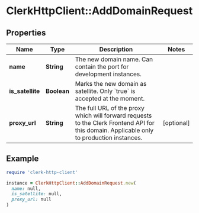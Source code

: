 # ClerkHttpClient::AddDomainRequest

## Properties

| Name | Type | Description | Notes |
| ---- | ---- | ----------- | ----- |
| **name** | **String** | The new domain name. Can contain the port for development instances. |  |
| **is_satellite** | **Boolean** | Marks the new domain as satellite. Only &#x60;true&#x60; is accepted at the moment. |  |
| **proxy_url** | **String** | The full URL of the proxy which will forward requests to the Clerk Frontend API for this domain. Applicable only to production instances. | [optional] |

## Example

```ruby
require 'clerk-http-client'

instance = ClerkHttpClient::AddDomainRequest.new(
  name: null,
  is_satellite: null,
  proxy_url: null
)
```

